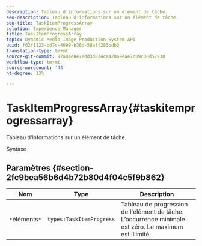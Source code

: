 ```yaml
---
description: Tableau d'informations sur un élément de tâche.
seo-description: Tableau d'informations sur un élément de tâche.
seo-title: TaskItemProgressArray
solution: Experience Manager
title: TaskItemProgressArray
topic: Dynamic Media Image Production System API
uuid: f62f1123-bd7c-4099-b36d-58aff283bdb3
translation-type: tm+mt
source-git-commit: 97a84e8e7edd3d834ca42069eae7c09c00d57938
workflow-type: tm+mt
source-wordcount: '44'
ht-degree: 13%

---
```



# TaskItemProgressArray{#taskitemprogressarray}

Tableau d&#39;informations sur un élément de tâche.

Syntaxe

## Paramètres {#section-2fc9bea56b6d4b72b80d4f04c5f9b862}

| Nom | Type | Description |
|---|---|---|
| `*`éléments`*` | `types:TaskItemProgress` | Tableau de progression de l&#39;élément de tâche. L’occurrence minimale est zéro. Le maximum est illimité. |

